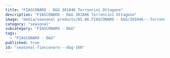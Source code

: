 ```yaml
---
title: "FIASCONARO - D&G 301046 Torroncini Ottagono"
description: "FIASCONARO - D&G 301046 Torroncini Ottagono"
image: "media/seasonal products/05.06.FIASCONARO - D&G/301046---Torroncini-ottagono.jpg"
category: "seasonal"
subcategory: "FIASCONARO - D&G"
tags:
  - "FIASCONARO - D&G"
published: true
id: "seasonal-fiasconaro---d&g-160"
---
```

